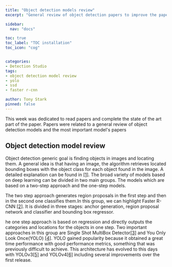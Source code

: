 ```yaml
---
title: "Object detection models review"
excerpt: "General review of object detection papers to improve the paper and the experiments."

sidebar:
  nav: "docs"

toc: true
toc_label: "TOC installation"
toc_icon: "cog"


categories:
- Detection Studio
tags:
- object detection model review
- yolo
- ssd
- faster r-cnn

author: Tony Stark
pinned: false
---
```


This week was dedicated to read papers and complete the state of the art part of the paper.
Papers were related to a general review of object detection models and the most important
model's papers

## Object detection model review

Object detection generic goal is finding objects in images and locating them. A general idea is that having an image, the algorithm
retrieves located bounding boxes with the object class for each object found in the image. A detailed explanation can be found in [[1]](https://arxiv.org/abs/1807.05511).
The broad variety of models based on deep learning can be divided in two main groups. The models which are based on a two-step approach and the one-step models. 

The two step approach generates region proposals in the first step and then in the second one classifies them.In this group, we can highlight Faster R-CNN [[2]](https://arxiv.org/abs/1506.01497).
It is divided in three stages: anchor generation, region proposal network and classifier and bounding box regressor.

he one step approach is based on regression and directly outputs the categories and locations for the objects in one step. Two important approaches in this group
are Single Shot MultiBox Detector[[3]](https://arxiv.org/abs/1512.02325) and You Only Look Once(YOLO) [[4]](https://arxiv.org/abs/1506.02640).
 YOLO gained popularity because it obtained a great time performance with good performance metrics, something that was previously difficult to achieve.
 This architecture has evolved to this days with YOLOv3[[5]](https://arxiv.org/abs/1804.02767) and YOLOv4[[6]](https://arxiv.org/abs/2004.10934) including several improvements over the first release.










